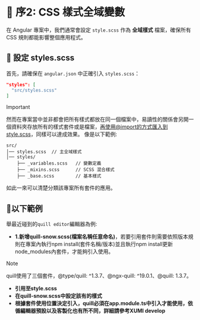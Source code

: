 # 📌 序2: CSS 樣式全域變數

在 Angular 專案中，我們通常會設定 `style.scss` 作為 **全域樣式** 檔案，確保所有 CSS 規則都能影響整個應用程式。  

## **📌 設定 styles.scss**
首先，請確保在 `angular.json` 中正確引入 `styles.scss`：
```json
"styles": [
  "src/styles.scss"
]
```

>[!IMPORTANT]
>然而在專案當中並非都會把所有樣式都放在同一個檔案中，易讀性的關係會另開一個資料夾存放所有的樣式套件或是檔案，再使用@import的方式匯入到style.scss，同樣可以達成效果。
>像是以下範例:

```
src/
│── styles.scss  // 主全域樣式
│── styles/
    ├── _variables.scss   // 變數定義
    ├── _mixins.scss      // SCSS 混合樣式
    ├── _base.scss        // 基本樣式
```
如此一來可以清楚分類該專案所有套件的應用。

## 📌**以下範例**
舉最近碰到的`quill editor`編輯器為例:
- **1.新增quill-snow.scss(檔案名稱任意命名)**，若要引用套件則需要依照版本規則在專案內執行npm install(套件名稱/版本)並且執行npm install更新 node_modules內套件，才能夠引入使用。
>[!NOTE]
> quill使用了三個套件，@type/quill: ^1.3.7、@ngx-quill: ^19.0.1、@quill: 1.3.7。
- **引用至style.scss**
- **在quill-snow.scss中設定該有的樣式**
- **根據套件使用位置決定引入，quill必須在app.module.ts中引入才能使用，依循編輯器預設以及客製化也有所不同，詳細請參考XUMI develop**
